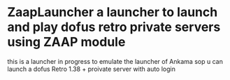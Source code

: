 # ZaapLauncher a launcher to launch and play dofus retro private servers using ZAAP module
this is a launcher in progress to emulate the launcher of Ankama sop u can launch a dofus Retro 1.38 + proivate server with auto login
